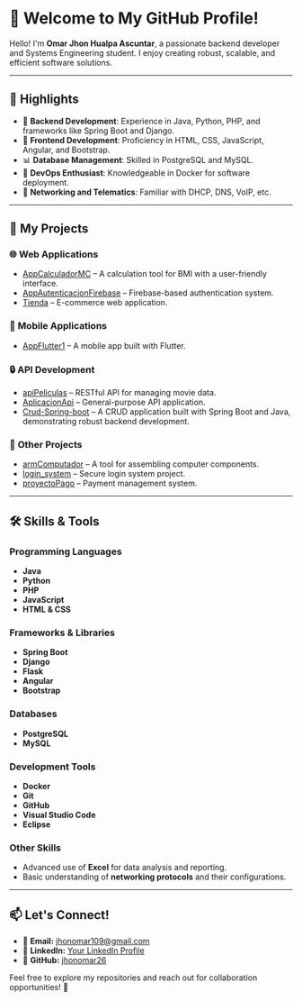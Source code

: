 # 👋 Welcome to My GitHub Profile!  

Hello! I'm **Omar Jhon Hualpa Ascuntar**, a passionate backend developer and Systems Engineering student. I enjoy creating robust, scalable, and efficient software solutions.  

---

## 🌟 Highlights  
- 🔧 **Backend Development**: Experience in Java, Python, PHP, and frameworks like Spring Boot and Django.  
- 🎨 **Frontend Development**: Proficiency in HTML, CSS, JavaScript, Angular, and Bootstrap.  
- 📊 **Database Management**: Skilled in PostgreSQL and MySQL.  
- 🚀 **DevOps Enthusiast**: Knowledgeable in Docker for software deployment.  
- 📡 **Networking and Telematics**: Familiar with DHCP, DNS, VoIP, etc.  

---

## 📂 My Projects  

### 🌐 **Web Applications**  
- [AppCalculadorMC](https://github.com/jhonomar26/AppCalculadorMC) – A calculation tool for BMI with a user-friendly interface.  
- [AppAutenticacionFirebase](https://github.com/jhonomar26/AppAutenticacionFireb) – Firebase-based authentication system.  
- [Tienda](https://github.com/jhonomar26/tienda) – E-commerce web application.  

### 📱 **Mobile Applications**  
- [AppFlutter1](https://github.com/jhonomar26/AppFlutter1) – A mobile app built with Flutter.  

### 🔒 **API Development**  
- [apiPeliculas](https://github.com/jhonomar26/apiPeliculas) – RESTful API for managing movie data.  
- [AplicacionApi](https://github.com/jhonomar26/AplicacionApi) – General-purpose API application.  
- [Crud-Spring-boot](https://github.com/jhonomar26/Crud-Spring-boot) – A CRUD application built with Spring Boot and Java, demonstrating robust backend development.  

### 🔗 **Other Projects**  
- [armComputador](https://github.com/jhonomar26/armComputador) – A tool for assembling computer components.  
- [login_system](https://github.com/jhonomar26/login_system) – Secure login system project.  
- [proyectoPago](https://github.com/jhonomar26/proyectoPago) – Payment management system.  

---

## 🛠️ **Skills & Tools**  

### Programming Languages  
- **Java**  
- **Python**  
- **PHP**  
- **JavaScript**  
- **HTML & CSS**  

### Frameworks & Libraries  
- **Spring Boot**  
- **Django**  
- **Flask**  
- **Angular**  
- **Bootstrap**  

### Databases  
- **PostgreSQL**  
- **MySQL**  

### Development Tools  
- **Docker**  
- **Git**  
- **GitHub**  
- **Visual Studio Code**  
- **Eclipse**  

### Other Skills  
- Advanced use of **Excel** for data analysis and reporting.  
- Basic understanding of **networking protocols** and their configurations.  

---

## 📫 **Let's Connect!**  
- 📧 **Email:** [jhonomar109@gmail.com](mailto:jhonomar109@gmail.com)  
- 💼 **LinkedIn:** [Your LinkedIn Profile](#)  
- 🔗 **GitHub:** [jhonomar26](https://github.com/jhonomar26)  

Feel free to explore my repositories and reach out for collaboration opportunities! 🚀  
